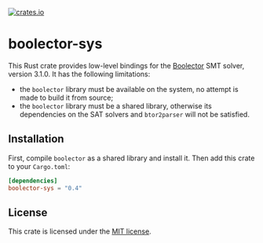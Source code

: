 [![crates.io](https://img.shields.io/crates/v/boolector-sys.svg)](https://crates.io/crates/boolector-sys)

# boolector-sys

This Rust crate provides low-level bindings for the [Boolector] SMT solver,
version 3.1.0.  It has the following limitations:

* the `boolector` library must be available on the system, no attempt is made to
  build it from source;
* the `boolector` library must be a shared library, otherwise its dependencies
  on the SAT solvers and `btor2parser` will not be satisfied.

[Boolector]: https://boolector.github.io/

## Installation

First, compile `boolector` as a shared library and install it.  Then add this
crate to your `Cargo.toml`:

```toml
[dependencies]
boolector-sys = "0.4"
```

## License

This crate is licensed under the [MIT license].

[MIT license]: LICENSE
